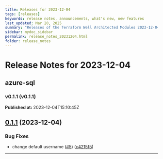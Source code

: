 ```yaml
---
title: Releases for 2023-12-04
tags: [releases]
keywords: release notes, announcements, what's new, new features
last_updated: Mar 20, 2025
summary: "Releases of the Terraform Well Architected Modules 2023-12-04"
sidebar: mydoc_sidebar
permalink: release_notes_20231204.html
folder: release_notes
---
```


# Release Notes for 2023-12-04

## azure-sql
### v0.1.1 (v0.1.1)
**Published at:** 2023-12-04T15:10:45Z

## [0.1.1](https://github.com/CloudNationHQ/terraform-azure-sql/compare/v0.1.0...v0.1.1) (2023-12-04)


### Bug Fixes

* change default username ([#5](https://github.com/CloudNationHQ/terraform-azure-sql/issues/5)) ([c4215f5](https://github.com/CloudNationHQ/terraform-azure-sql/commit/c4215f5253b7f208971f9009f7a30f0aa21cd3b7))

---

